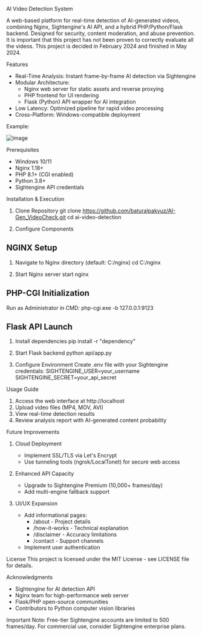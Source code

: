 AI Video Detection System

A web-based platform for real-time detection of AI-generated videos, combining Nginx, Sightengine's AI API, and a hybrid PHP/Python/Flask backend. Designed for security, content moderation, and abuse prevention. It is important that this project has not been proven to correctly evaluate all the videos. This project is decided in February 2024 and finished in May 2024.

Features
- Real-Time Analysis: Instant frame-by-frame AI detection via Sightengine
- Modular Architecture:
  * Nginx web server for static assets and reverse proxying
  * PHP frontend for UI rendering
  * Flask (Python) API wrapper for AI integration
- Low Latency: Optimized pipeline for rapid video processing
- Cross-Platform: Windows-compatible deployment
 
Example:


![Image](https://github.com/user-attachments/assets/b6695ff9-192e-47f8-9e87-41b7aabcfab0)



Prerequisites
- Windows 10/11
- Nginx 1.18+
- PHP 8.1+ (CGI enabled)
- Python 3.8+
- Sightengine API credentials

Installation & Execution

1. Clone Repository
git clone https://github.com/baturalpakyuz/AI-Gen_VideoCheck.git
cd ai-video-detection

2. Configure Components

NGINX Setup
-----------------
1. Navigate to Nginx directory (default: C:/nginx)
cd C:/nginx

2. Start Nginx server
start nginx

PHP-CGI Initialization
----------------------
Run as Administrator in CMD:
php-cgi.exe -b 127.0.0.1:9123


Flask API Launch
----------------
1. Install dependencies
pip install -r "dependency"

2. Start Flask backend
python api/app.py


3. Configure Environment
Create .env file with your Sightengine credentials:
SIGHTENGINE_USER=your_username
SIGHTENGINE_SECRET=your_api_secret

Usage Guide
1. Access the web interface at http://localhost
2. Upload video files (MP4, MOV, AVI)
3. View real-time detection results
4. Review analysis report with AI-generated content probability


Future Improvements
1. Cloud Deployment
   - Implement SSL/TLS via Let's Encrypt
   - Use tunneling tools (ngrok/LocalTonet) for secure web access

2. Enhanced API Capacity
   - Upgrade to Sightengine Premium (10,000+ frames/day)
   - Add multi-engine fallback support

3. UI/UX Expansion
   - Add informational pages:
     * /about - Project details
     * /how-it-works - Technical explanation
     * /disclaimer - Accuracy limitations
     * /contact - Support channels
   - Implement user authentication

License
This project is licensed under the MIT License - see LICENSE file for details.

Acknowledgments
- Sightengine for AI detection API
- Nginx team for high-performance web server
- Flask/PHP open-source communities
- Contributors to Python computer vision libraries

Important Note: Free-tier Sightengine accounts are limited to 500 frames/day. For commercial use, consider Sightengine enterprise plans.
